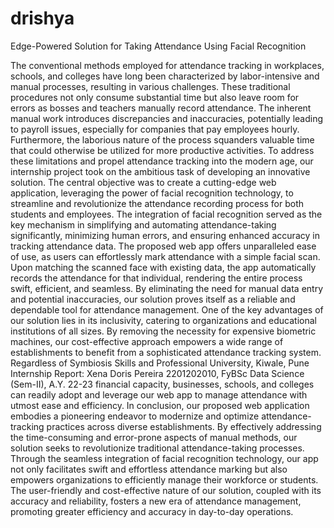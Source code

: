 # drishya
Edge-Powered Solution for Taking Attendance Using Facial Recognition

The conventional methods employed for attendance tracking in workplaces, schools, and
colleges have long been characterized by labor-intensive and manual processes, resulting
in various challenges. These traditional procedures not only consume substantial time
but also leave room for errors as bosses and teachers manually record attendance. The
inherent manual work introduces discrepancies and inaccuracies, potentially leading to
payroll issues, especially for companies that pay employees hourly. Furthermore, the
laborious nature of the process squanders valuable time that could otherwise be utilized
for more productive activities.
To address these limitations and propel attendance tracking into the modern age, our
internship project took on the ambitious task of developing an innovative solution. The
central objective was to create a cutting-edge web application, leveraging the power of
facial recognition technology, to streamline and revolutionize the attendance recording
process for both students and employees. The integration of facial recognition served as
the key mechanism in simplifying and automating attendance-taking significantly,
minimizing human errors, and ensuring enhanced accuracy in tracking attendance data.
The proposed web app offers unparalleled ease of use, as users can effortlessly mark
attendance with a simple facial scan. Upon matching the scanned face with existing data,
the app automatically records the attendance for that individual, rendering the entire
process swift, efficient, and seamless. By eliminating the need for manual data entry and
potential inaccuracies, our solution proves itself as a reliable and dependable
tool for attendance management.
One of the key advantages of our solution lies in its inclusivity, catering to organizations
and educational institutions of all sizes. By removing the necessity for expensive
biometric machines, our cost-effective approach empowers a wide range of
establishments to benefit from a sophisticated attendance tracking system. Regardless of
Symbiosis Skills and Professional University, Kiwale, Pune
Internship Report: Xena Doris Pereira 2201202010, FyBSc Data Science (Sem-II), A.Y. 22-23
financial capacity, businesses, schools, and colleges can readily adopt and leverage our
web app to manage attendance with utmost ease and efficiency.
In conclusion, our proposed web application embodies a pioneering endeavor to
modernize and optimize attendance-tracking practices across diverse establishments. By
effectively addressing the time-consuming and error-prone aspects of manual methods,
our solution seeks to revolutionize traditional attendance-taking processes. Through the
seamless integration of facial recognition technology, our app not only facilitates swift
and effortless attendance marking but also empowers organizations to efficiently manage
their workforce or students. The user-friendly and cost-effective nature of our solution,
coupled with its accuracy and reliability, fosters a new era of attendance management,
promoting greater efficiency and accuracy in day-to-day operations.
